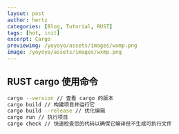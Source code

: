 ```yaml
---
layout: post
author: hertz
categories: [Blog, Tutorial, RUST]
tags: [hot, init]
excerpt: Cargo
previewimg: /yoyoyo/assets/images/wxmp.png
image: /yoyoyo/assets/images/wxmp.png
---
```


## RUST cargo 使用命令

```bash
cargo --version // 查看 cargo 的版本
cargo build // 构建项目并运行它
cargo build --release // 优化编辑
cargo run // 执行项目
cargo check // 快速检查您的代码以确保它编译但不生成可执行文件

```
